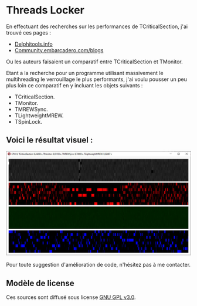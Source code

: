 # Threads Locker 
 
En effectuant des recherches sur les performances de TCriticalSection, j'ai trouvé ces pages :
* [Delphitools.info](https://www.delphitools.info/2013/06/06/tmonitor-vs-trtlcriticalsection/)
* [Community.embarcadero.com/blogs](https://community.embarcadero.com/blogs/entry/monitoring-the-monitor-38952)

Ou les auteurs faisaient un comparatif entre TCriticalSection et TMonitor.

Etant a la recherche pour un programme utilisant massivement le multihreading le verrouillage le plus performants, j'ai voulu pousser un peu plus loin ce comparatif en y incluant les objets suivants :
* TCriticalSection.
* TMonitor.
* TMREWSync.
* TLightweightMREW.
* TSpinLock.

## Voici le résultat visuel :
![Ecran](Threads-Locker.jpg "Ecran de résultats")

Pour toute suggestion d'amélioration de code, n'hésitez pas à me contacter.

## Modèle de license
Ces sources sont diffusé sous license [GNU GPL v3.0](https://www.gnu.org/licenses/quick-guide-gplv3.fr.html "License GNU GPL v3.0").
